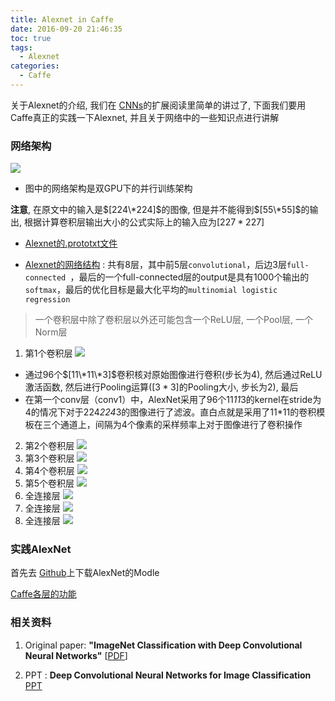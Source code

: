 ```yaml
---
title: Alexnet in Caffe
date: 2016-09-20 21:46:35
toc: true
tags:
  - Alexnet
categories:
  - Caffe
---
```

关于Alexnet的介绍, 我们在 [CNNs](http://simtalk.cn/2016/09/12/CNNs/#拓展阅读)的扩展阅读里简单的讲过了, 下面我们要用Caffe真正的实践一下Alexnet, 并且关于网络中的一些知识点进行讲解
<!--more-->

### **网络架构**

![](\img\Alexnet-in-Caffe\architecture.png)

- 图中的网络架构是双GPU下的并行训练架构

**注意**, 在原文中的输入是$[224\*224]$的图像, 但是并不能得到$[55\*55]$的输出, 根据计算卷积层输出大小的公式实际上的输入应为$[227*227]$

- [Alexnet的.prototxt文件](https://gist.github.com/Simshang/d5e821d859b871671ecef6029bcffc60)

- [Alexnet的网络结构](http://ethereon.github.io/netscope/#/gist/d5e821d859b871671ecef6029bcffc60) :  共有8层，其中前5层`convolutional`，后边3层`full-connected `，最后的一个full-connected层的output是具有1000个输出的`softmax`，最后的优化目标是最大化平均的`multinomial logistic regression`

> 一个卷积层中除了卷积层以外还可能包含一个ReLU层, 一个Pool层, 一个Norm层

1. 第1个卷积层
![](\img\Alexnet-in-Caffe\conv1.png)

- 通过$96$个$[11\*11\*3]$卷积核对原始图像进行卷积(步长为4), 然后通过ReLU激活函数, 然后进行Pooling运算($[3*3]$的Pooling大小, 步长为2), 最后 
- 在第一个conv层（conv1）中，AlexNet采用了96个11*11*3的kernel在stride为4的情况下对于224*224*3的图像进行了滤波。直白点就是采用了11*11的卷积模板在三个通道上，间隔为4个像素的采样频率上对于图像进行了卷积操作

2. 第2个卷积层
![](\img\Alexnet-in-Caffe\conv2.png)
3. 第3个卷积层
![](\img\Alexnet-in-Caffe\conv3.png)
4. 第4个卷积层
![](\img\Alexnet-in-Caffe\conv4.png)
5. 第5个卷积层
![](\img\Alexnet-in-Caffe\conv5.png)
6. 全连接层
![](\img\Alexnet-in-Caffe\fc6.png)
7. 全连接层
![](\img\Alexnet-in-Caffe\fc7.png)
8. 全连接层
![](\img\Alexnet-in-Caffe\fc8.png)


### **实践AlexNet**

首先去 [Github](https://github.com/BVLC/caffe/tree/master/models/bvlc_alexnet)上下载AlexNet的Modle

[Caffe各层的功能](http://caffe.berkeleyvision.org/tutorial/layers.html)

### **相关资料**

1. Original paper: **"ImageNet Classification with Deep Convolutional Neural Networks"** [[PDF](http://www.cs.toronto.edu/~fritz/absps/imagenet.pdf)]

2. PPT : **Deep Convolutional Neural Networks for Image Classification** [PPT](http://slazebni.cs.illinois.edu/spring14/lec24_cnn.pdf)
